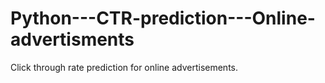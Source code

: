 # Python---CTR-prediction---Online-advertisments
Click through rate prediction for online advertisements. 
